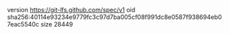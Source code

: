 version https://git-lfs.github.com/spec/v1
oid sha256:40114e93234e9779fc3c97d7ba005cf08f991dc8e0587f938694eb07eac5540c
size 28449
